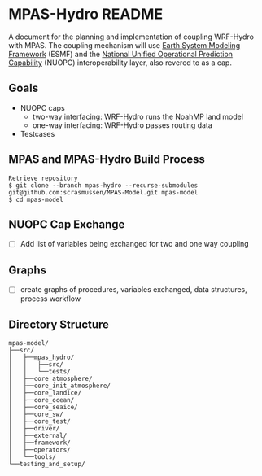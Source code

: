 # MPAS-Hydro README

A document for the planning and implementation of coupling WRF-Hydro with MPAS.
The coupling mechanism will use [Earth System Modeling Framework](https://earthsystemmodeling.org/)
(ESMF) and the [National Unified Operational Prediction Capability](https://earthsystemmodeling.org/nuopc)
(NUOPC) interoperability layer, also revered to as a cap.


## Goals
- NUOPC caps
  - two-way interfacing: WRF-Hydro runs the NoahMP land model
  - one-way interfacing: WRF-Hydro passes routing data
- Testcases


## MPAS and MPAS-Hydro Build Process
```
Retrieve repository
$ git clone --branch mpas-hydro --recurse-submodules git@github.com:scrasmussen/MPAS-Model.git mpas-model
$ cd mpas-model
```


## NUOPC Cap Exchange
- [ ] Add list of variables being exchanged for two and one way coupling


## Graphs
- [ ] create graphs of procedures, variables exchanged, data structures, process workflow


## Directory Structure
```
mpas-model/
├──src/
│   ├──mpas_hydro/
│   │   ├──src/
│   │   └──tests/
│   ├──core_atmosphere/
│   ├──core_init_atmosphere/
│   ├──core_landice/
│   ├──core_ocean/
│   ├──core_seaice/
│   ├──core_sw/
│   ├──core_test/
│   ├──driver/
│   ├──external/
│   ├──framework/
│   ├──operators/
│   └──tools/
└──testing_and_setup/
```
